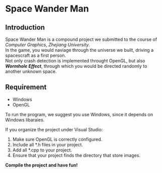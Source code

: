 # Space Wander Man

## Introduction

Space Wander Man is a compound project we submitted to the course of _Computer Graphics_, _Zhejiang University_.  
In the game, you would naviage through the universe we built, driving a spacescraft as a first person.  
Not only crash detection is implemented throught OpenGL, but also **_Wormhole Effect_**, through which you would be directed randomly to another unknown space.  

## Requirement

* Windows
* OpenGL

To run the program, we suggest you use Windows, since it depends on Windows libaraies.

If you organize the project under Visual Studio:

 1. Make sure OpenGL is correctly configured.
 2. Include all *.h files in your project.
 3. Add all *.cpp to your project.
 4. Ensure that your project finds the directory that store images.

**Compile the project and have fun!**
